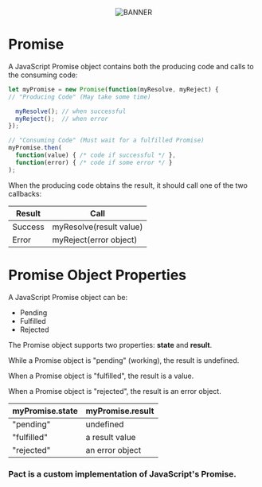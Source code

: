 <p align="center">
  <img src="https://user-images.githubusercontent.com/77505989/205330352-a0053d85-74bb-457f-ab4b-e46dda06d2b1.png" alt="BANNER" />
</p>

# Promise
A JavaScript Promise object contains both the producing code and calls to the consuming code:

```javascript
let myPromise = new Promise(function(myResolve, myReject) {
// "Producing Code" (May take some time)

  myResolve(); // when successful
  myReject();  // when error
});

// "Consuming Code" (Must wait for a fulfilled Promise)
myPromise.then(
  function(value) { /* code if successful */ },
  function(error) { /* code if some error */ }
);
```

When the producing code obtains the result, it should call one of the two callbacks:

| **Result**	 | **Call**                 |
| -------------|--------------------------|
| Success    	 | myResolve(result value)  |
| Error	       | myReject(error object)   |

# Promise Object Properties
A JavaScript Promise object can be:
- Pending
- Fulfilled
- Rejected

The Promise object supports two properties: **state** and **result**.

While a Promise object is "pending" (working), the result is undefined.

When a Promise object is "fulfilled", the result is a value.

When a Promise object is "rejected", the result is an error object.

| **myPromise.state** |	**myPromise.result** |
|---------------------|----------------------|
| "pending"           |          	undefined  |
| "fulfilled"         |     	a result value |
| "rejected"	        |      an error object |

### Pact is a custom implementation of JavaScript's Promise.
